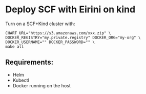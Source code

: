# Deploy SCF with Eirini on kind

Turn on a SCF+Kind cluster with:

    CHART_URL="https://s3.amazonaws.com/xxx.zip" \
    DOCKER_REGISTRY="my.private.registry" DOCKER_ORG="my-org" \
    DOCKER_USERNAME="" DOCKER_PASSWORD="" \
    make all

## Requirements:

* Helm
* Kubectl
* Docker running on the host

